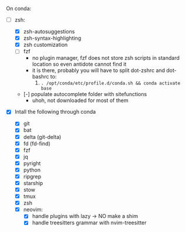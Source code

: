 
On conda:
- [ ] zsh:
  - [x] zsh-autosuggestions
  - [x] zsh-syntax-highlighting
  - [x] zsh customization
  - [ ] fzf
    - no plugin manager, fzf does not store zsh scripts in standard location so even antidote cannot find it
    - it is there, probably you will have to split dot-zshrc and dot-bashrc to:
      1. `. /opt/conda/etc/profile.d/conda.sh && conda activate base`
 
  - [-] populate autocomplete folder with sitefunctions
    - uhoh, not downloaded for most of them

- [x] Intall the following through conda
  - [x] git
  - [x] bat
  - [x] delta (git-delta)
  - [x] fd (fd-find)
  - [x] fzf
  - [x] jq
  - [x] pyright
  - [x] python
  - [x] ripgrep
  - [x] starship
  - [x] stow
  - [x] tmux
  - [x] zsh
  - [x] neovim:
    - [x] handle plugins with lazy -> NO make a shim
    - [x] handle treesitters grammar with nvim-treesitter
